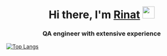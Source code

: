 <h1 align="center">Hi there, I'm <a href="https://github.com/ZloyByryndyk" target="_blank">Rinat</a> 
<img src="https://github.com/blackcater/blackcater/raw/main/images/Hi.gif" height="32"/></h1>
<h3 align="center">QA engineer with extensive experience</h3>

[![Top Langs](https://github-readme-stats.vercel.app/api/top-langs/?username=ZloyByryndyk&layout=compact&theme=radical)](https://github.com/ZloyByryndyk/github-readme-stats)


<!--
**ZloyByryndyk/ZloyByryndyk** is a ✨ _special_ ✨ repository because its `README.md` (this file) appears on your GitHub profile.

Here are some ideas to get you started:

- 🔭 I’m currently working on ...
- 🌱 I’m currently learning ...
- 👯 I’m looking to collaborate on ...
- 🤔 I’m looking for help with ...
- 💬 Ask me about ...
- 📫 How to reach me: ...
- 😄 Pronouns: ...
- ⚡ Fun fact: ...
-->
